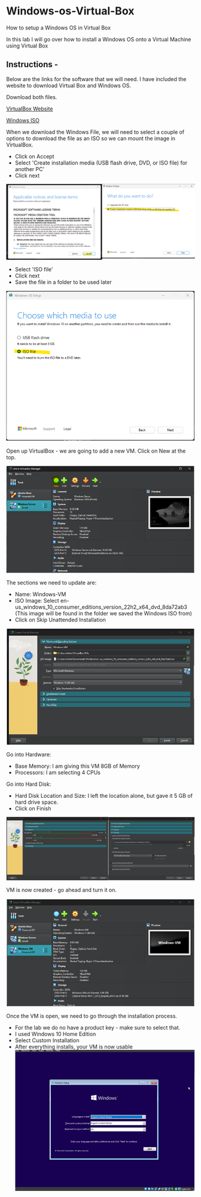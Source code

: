 # Windows-os-Virtual-Box
How to setup a Windows OS in Virtual Box

In this lab I will go over how to install a Windows OS onto a Virtual Machine using Virtual Box

## Instructions - 

Below are the links for the software that we will need. I have included the website to download Virtual Box and Windows OS.

Download both files.

[VirtualBox Website](https://www.virtualbox.org/wiki/Downloads)

[Windows ISO](https://www.microsoft.com/en-us/software-download/windows10)

When we download the Windows File, we will need to select a couple of options to download the file as an ISO so we can mount the image in VirtualBox.

- Click on Accept
- Select 'Create installation media (USB flash drive, DVD, or ISO file) for another PC'
- Click next

![image](https://github.com/seanmarqueling/Windows-os-Virtual-Box/blob/main/1.png?raw=true)

- Select 'ISO file'
- Click next
- Save the file in a folder to be used later


![image](https://github.com/seanmarqueling/Windows-os-Virtual-Box/blob/main/2.png?raw=true)

Open up VirtualBox - we are going to add a new VM. Click on New at the top.

![image](https://github.com/seanmarqueling/Windows-os-Virtual-Box/blob/main/3.png?raw=true)

The sections we need to update are:
- Name: Windows-VM
- ISO Image: Select en-us_windows_10_consumer_editions_version_22h2_x64_dvd_8da72ab3 (This image will be found in the folder we saved the Windows ISO from)
- Click on Skip Unattended Installation

![image](https://github.com/seanmarqueling/Windows-os-Virtual-Box/blob/main/4.png?raw=true)

Go into Hardware:
- Base Memory: I am giving this VM 8GB of Memory
- Processors: I am selecting 4 CPUs

Go into Hard Disk:
- Hard Disk Location and Size: I left the location alone, but gave it 5 GB of hard drive space.
- Click on Finish

![image](https://github.com/seanmarqueling/Windows-os-Virtual-Box/blob/main/5.png?raw=true)

VM is now created - go ahead and turn it on.

![image](https://github.com/seanmarqueling/Windows-os-Virtual-Box/blob/main/6.png?raw=true)

Once the VM is open, we need to go through the installation process.

- For the lab we do no have a product key - make sure to select that.
- I used Windows 10 Home Edition
- Select Custom Installation
- After everything installs, your VM is now usable
![image](https://github.com/seanmarqueling/Windows-os-Virtual-Box/blob/main/7.png?raw=true)
